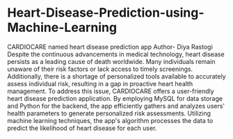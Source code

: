 # Heart-Disease-Prediction-using-Machine-Learning
CARDIOCARE named heart disease prediction app 
Author- Diya Rastogi
Despite the continuous advancements in medical technology, heart disease persists as a leading cause of death worldwide. Many individuals remain unaware of their risk factors or lack access to timely screenings. Additionally, there is a shortage of personalized tools available to accurately assess individual risk, resulting in a gap in proactive heart health management.
To address this issue, CARDIOCARE offers a user-friendly heart disease prediction application. By employing MySQL for data storage and Python for the backend, the app efficiently gathers and analyzes users' health parameters to generate personalized risk assessments. Utilizing machine learning techniques, the app's algorithm processes the data to predict the likelihood of heart disease for each user.
